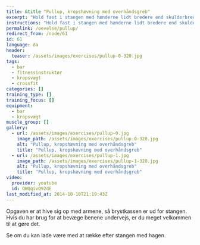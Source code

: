 ```yaml
---
title: &title "Pullup, kropshævning med overhåndsgreb"
excerpt: "Hold fast i stangen med hænderne lidt bredere end skulderbreddde og håndfladerne pegende fremad. Træk dig op indtil du kigger over stangen og sænk dig kontrolleret igen."
instructions: "Hold fast i stangen med hænderne lidt bredere end skulderbreddde og håndfladerne pegende fremad. Træk dig op indtil du kigger over stangen og sænk dig kontrolleret igen."
permalink: /oevelse/pullup/
redirect_from: /node/61
id: 61
language: da
header:
  teaser: /assets/images/exercises/pullup-0-320.jpg
tags:
  - bar
  - fitnessinstruktør
  - kropsvægt
  - crossfit
categories: []
training_type: [] 
training_focus: []
equipment:
  - bar
  - kropsvægt
muscle_group: []
gallery:
  - url: /assets/images/exercises/pullup-0.jpg
    image_path: /assets/images/exercises/pullup-0-320.jpg
    alt: "Pullup, kropshævning med overhåndsgreb"
    title: "Pullup, kropshævning med overhåndsgreb"
  - url: /assets/images/exercises/pullup-1.jpg
    image_path: /assets/images/exercises/pullup-1-320.jpg
    alt: "Pullup, kropshævning med overhåndsgreb"
    title: "Pullup, kropshævning med overhåndsgreb"
video:
  provider: youtube
  id: QWQqivQ92dE
last_modified_at: 2014-10-10T21:19:43Z
---
```


Opgaven er at hive sig op med armene, så brystkassen er ud for stangen. Hvis du har brug for at bevæge benene undervejs, er du meget velkommen til at gøre det.

Se om du kan lade være med at række efter stangen med hagen.
